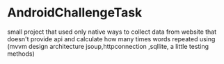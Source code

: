 # AndroidChallengeTask
small project that used only native ways to collect data from website that doesn't provide api and calculate how many times words repeated using (mvvm design architecture 
jsoup,httpconnection ,sqllite, a little testing methods)
